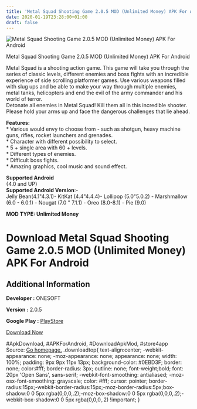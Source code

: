 ```yaml
---
title: 'Metal Squad Shooting Game 2.0.5 MOD (Unlimited Money) APK For Android'
date: 2020-01-19T23:28:00+01:00
draft: false
---
```


![Metal Squad Shooting Game 2.0.5 MOD (Unlimited Money) APK For Android](https://i1.wp.com/apkhome.net/wp-content/uploads/2020/01/Metal-Squad-Shooting-Game-2.0.5-MOD-Unlimited-Money.png "Metal Squad Shooting Game 2.0.5 MOD (Unlimited Money) APK For Android")

  

Metal Squad Shooting Game 2.0.5 MOD (Unlimited Money) APK For Android

Metal Squad is a shooting action game. This game will take you through the series of classic levels, different enemies and boss fights with an incredible experience of side scrolling platformer games. Use various weapons filled with slug ups and be able to make your way through multiple enemies, metal tanks, helicopters and end the evil of the army commander and his world of terror.  
Detonate all enemies in Metal Squad! Kill them all in this incredible shooter. Please hold your arms up and face the dangerous challenges that lie ahead.

**Features:**  
\* Various would envy to choose from - such as shotgun, heavy machine guns, rifles, rocket launchers and grenades.  
\* Character with different possibility to select.  
\* 5 + single area with 60 + levels.  
\* Different types of enemies.  
\* Difficult boss fights.  
\* Amazing graphics, cool music and sound effect.

**Supported Android**  
{4.0 and UP}  
**Supported Android Version**:-  
Jelly Bean(4.1"4.3.1)- KitKat (4.4"4.4.4)- Lollipop (5.0"5.0.2) - Marshmallow (6.0 - 6.0.1) - Nougat (7.0 " 7.1.1) - Oreo (8.0-8.1) - Pie (9.0)

**MOD TYPE: Unlimited Money**

Download Metal Squad Shooting Game 2.0.5 MOD (Unlimited Money) APK For Android
==============================================================================

Additional Information
----------------------

**Developer :** ONESOFT

**Version :** 2.0.5

**Google Play :** [PlayStore](https://play.google.com/store/apps/details?id=com.sora.metal.squad)

  

[Download Now](https://store4app.co/post/metal-squad-shooting-game-2-0-5-mod-unlimited-money-apk-for-android_1579457879)

  
#ApkDownload, #APKForAndroid, #DownloadApkMod, #store4app  
Source: [Go homepage.](https://store4app.co/post/metal-squad-shooting-game-2-0-5-mod-unlimited-money-apk-for-android_1579457879) .downloadtop{ text-align:center; -webkit-appearance: none; -moz-appearance: none; appearance: none; width: 100%; padding: 9px 9px 11px 13px; background-color: #0EBD3F; border: none; color:#fff; border-radius: 3px; outline: none; font-weight;bold; font: 20px 'Open Sans', sans-serif; -webkit-font-smoothing: antialiased; -moz-osx-font-smoothing: grayscale; color: #fff; cursor: pointer; border-radius:15px;-webkit-border-radius:15px;-moz-border-radius:5px;box-shadow:0 0 5px rgba(0,0,0,.2);-moz-box-shadow:0 0 5px rgba(0,0,0,.2);-webkit-box-shadow:0 0 5px rgba(0,0,0,.2) !important; }